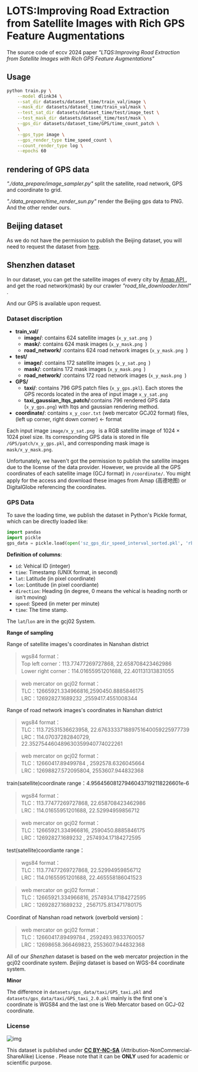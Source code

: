 # LOTS:Improving Road Extraction from Satellite Images with Rich GPS Feature Augmentations

The source code of eccv 2024 paper *"LTQS:Improving Road Extraction from Satellite Images with Rich GPS Feature Augmentations"*

## Usage

```bash
python train.py \
    --model dlink34 \
    --sat_dir datasets/dataset_time/train_val/image \
    --mask_dir datasets/dataset_time/train_val/mask \
    --test_sat_dir datasets/dataset_time/test/image_test \
    --test_mask_dir datasets/dataset_time/test/mask \
    --gps_dir datasets/dataset_time/GPS/time_count_patch \
    \
    --gps_type image \
    --gps_render_type time_speed_count \
    --count_render_type log \
    --epochs 60
```

## rendering of GPS data

*"./data_prepare/image_sampler.py"* split the satellite, road network, GPS and coordinate to grid.

*"./data_prepare/time_render_sun.py"* render the Beijing gps data to PNG. And the other render ours.

## Beijing dataset

As we do not have the permission to publish the Beijing dataset, you will need to request the dataset from [here](https://github.com/suniique/Leveraging-Crowdsourced-GPS-Data-for-Road-Extraction-from-Aerial-Imagery).

## Shenzhen dataset

In our dataset, you can get the satellite images of every city by [Amap API ](https://github.com/myBestLove/googleMapDownloader), and get the road network(mask) by our crawler *"road_tile_downloader.html"* .

And our GPS is available upon request.

### Dataset discription

- **train_val/**
  - **image/**: contains 624 satellite images (`x_y_sat.png `)
  - **mask/**: contains 624 mask images (`x_y_mask.png `)
  - **road_network/** :contains 624 road network images (`x_y_mask.png `)
- **test/**
  - **image/**: contains 172 satellite images (`x_y_sat.png `)
  - **mask/**: contains 172 mask images (`x_y_mask.png `)
  - **road_network/** :contains 172 road network images (`x_y_mask.png `)
- **GPS/**
  - **taxi/**: contains 796 GPS patch files (`x_y_gps.pkl`). Each stores the GPS records located in the area of input image `x_y_sat.png`
  - **taxi_gaussian_ltqs_patch/**:contains 796 rendered GPS data (`x_y_gps.png`) with ltqs and gaussian rendering method.
- **coordinate/**: contains `x_y_coor.txt`  (web mercator GCJ02 format) files, (left up corner, right down corner) <- format

Each input image `image/x_y_sat.png ` is a RGB satellite image of 1024 $\times$ 1024 pixel size. Its corresponding GPS data is stored in file  `/GPS/patch/x_y_gps.pkl`, and corresponding mask image is   `mask/x_y_mask.png`.

Unfortunately, we haven't got the permission to publish the satellite images due to the license of the data provider. However, we provide all the GPS coordinates of each satellite image (GCJ format) in `/coordinate/`. You might apply for the access and download these images from Amap (高德地图) or DigitalGlobe referencing the coordinates.

### GPS Data

To save the loading time, we publish the dataset in Python's Pickle format, which can be directly loaded like:

```python
import pandas
import pickle
gps_data = pickle.load(open('sz_gps_dir_speed_interval_sorted.pkl', 'rb'))
```

**Definition of columns**:

- `id`: Vehical ID (integer)
- `time`: Timestamp (UNIX format, in second)
- `lat`: Latitude (in pixel coordinate)
- `lon`: Lontitude (in pixel coordiante)
- `direction`: Heading (in degree, 0 means the vehical is heading north or isn't moving)
- `speed`: Speed (in meter per minute)
- `time`: The time stamp.

The `lat`/`lon` are in the gcj02 System.

**Range of sampling**

Range of satellite images's coordinates in Nanshan district

> wgs84 format：\
> Top left corner：113.77477269727868, 22.658708423462986 \
> Lower right corner：114.01655951201688, 22.401131313831055

> web mercator on gcj02 format：\
> TLC：12665921.334966816,2590450.8885846175\
> LRC：12692827.1689232    ,2559417.4551008344

Range of road network images's coordinates in Nanshan district

> wgs84 format：\
> TLC：113.72531536623958, 22.676333371889751640059225977739\
> LRC：114.07037282840729, 22.352754460489630359940774022261

> web mercator on gcj02 format：\
> TLC：12660417.89499784  , 2592578.6326045664\
> LRC：12698827.572095804, 2553607.944832368

train(satellite)coordinate range：4.956456081279460437192118226601e-6

> wgs84 format：\
> TLC：113.77477269727868, 22.658708423462986\
> LRC：114.01655951201688, 22.52994959856712

> web mercator on gcj02 format：\
> TLC：12665921.334966816, 2590450.8885846175\
> LRC：12692827.1689232    , 2574934.17184272595

test(satellite)coordiante range：

> wgs84 format：\
> TLC：113.77477269727868, 22.52994959856712\
> LRC：114.01655951201688, 22.465558186041523

> web mercator on gcj02 format：\
> TLC：12665921.334966816, 2574934.17184272595\
> LRC：12692827.1689232    , 2567175.813471780175

Coordinat of Nanshan road network (overbold version)：

> web mercator on gcj02 format：\
> TLC：12660417.89499784  , 2592493.9833760057\
> LRC：12698658.366469823, 2553607.944832368

All of our *Shenzhen* dataset is based on the web mercator projection in the gcj02 coordinate system. *Beijing* dataset is based on WGS-84 coordinate system.

**Minor**

The difference in `datasets/gps_data/taxi/GPS_taxi.pkl` and `datasets/gps_data/taxi/GPS_taxi_2.0.pkl` mainly is the first one`s coordinate is WGS84 and the last one is Web Mercator based on GCJ-02 coordinate.


### License

![img](https://licensebuttons.net/l/by-nc-sa/3.0/88x31.png)

This dataset is published under [**CC BY-NC-SA**](https://creativecommons.org/licenses/by-nc-sa/4.0/) (Attribution-NonCommercial-ShareAlike) License . Please note that it can be **ONLY** used for academic or scientific purpose.
